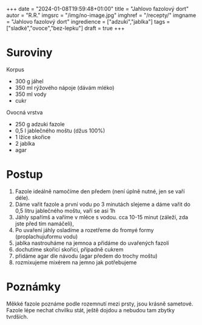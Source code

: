 
+++
date = "2024-01-08T19:59:48+01:00"
title = "Jahlovo fazolový dort"
autor = "R.R."
imgsrc = "/img/no-image.jpg"
imghref = "/recepty/"
imgname = "Jahlovo fazolový dort"
ingredience = ["adzuki","jablka"]
tags = ["sladké","ovoce","bez-lepku"]
draft = true
+++

# Suroviny
Korpus
- 300 g jáhel
- 350 ml rýžového nápoje (dávám mléko)
- 350 ml vody
- cukr

Ovocná vrstva
- 250 g adzuki fazole 
- 0,5 l jablečného moštu (džus 100%)
- 1 lžíce skořice
- 2 jablka
- agar


# Postup
1.  Fazole ideálně namočíme den předem (není úplně nutné, jen se vaří déle).
2.  Dáme vařit fazole a první vodu po 3 minutách slejeme a dáme vařit do 0,5 litru jablečného moštu, vaří se asi 1h
3.  Jáhly spařímš a vaříme v mléce s vodou. cca 10-15 minut (záleží, zda jste před tím namáčeli),
4.  Po uvaření jáhly osladíme a rozetřeme do fromyé formy (proplachujuformu vodu)
5.  jablka nastrouháme na jemnoa a přidáme do uvařených fazolí
6.  dochutíme skořicí  skořici, případně cukrem
7.  přidáme agar dle návodu (agar předem do trochy moštu)
8.  rozmixujeme mixérem na jemno jak potřebujeme


# Poznámky
Měkké fazole poznáme podle rozemnutí mezi prsty, jsou krásně sametové.
Fazole lépe nechat chvilku stát, ještě dojdou a nebudou tam zbytky tvrdších.